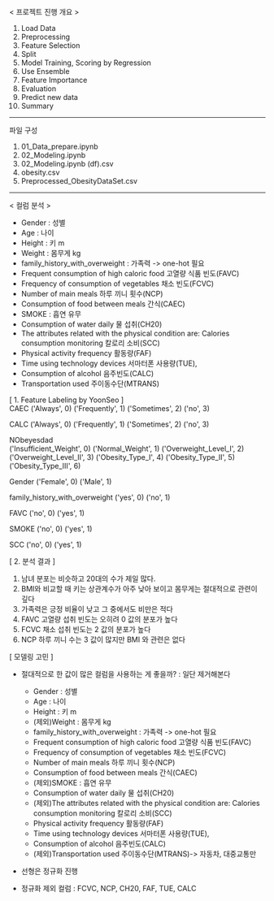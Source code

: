 < 프로젝트 진행 개요 >

1. Load Data
2. Preprocessing
3. Feature Selection
4. Split
5. Model Training, Scoring by Regression
6. Use Ensemble
7. Feature Importance
8. Evaluation
9. Predict new data
10. Summary

<hr>
파일 구성

1. 01_Data_prepare.ipynb
2. 02_Modeling.ipynb
3. 02_Modeling.ipynb (df).csv
4. obesity.csv
5. Preprocessed_ObesityDataSet.csv

<hr>

< 컬럼 분석 >

- Gender : 성별
- Age : 나이
- Height : 키 m
- Weight : 몸무게 kg
- family_history_with_overweight : 가족력 -> one-hot 필요
- Frequent consumption of high caloric food 고열량 식품 빈도(FAVC)
- Frequency of consumption of vegetables 채소 빈도(FCVC)
- Number of main meals 하루 끼니 횟수(NCP)
- Consumption of food between meals 간식(CAEC)
- SMOKE : 흡연 유무
- Consumption of water daily 물 섭취(CH20)
- The attributes related with the physical condition are: Calories consumption monitoring 칼로리 소비(SCC)
- Physical activity frequency 활동량(FAF)
- Time using technology devices 서마터폰 사용량(TUE),
- Consumption of alcohol 음주빈도(CALC)
- Transportation used 주이동수단(MTRANS)

[ 1. Feature Labeling by YoonSeo ]  
CAEC
('Always', 0) ('Frequently', 1) ('Sometimes', 2) ('no', 3)

CALC
('Always', 0) ('Frequently', 1) ('Sometimes', 2) ('no', 3)

NObeyesdad  
('Insufficient_Weight', 0) ('Normal_Weight', 1) ('Overweight_Level_I', 2)
('Overweight_Level_II', 3) ('Obesity_Type_I', 4) ('Obesity_Type_II', 5)
('Obesity_Type_III', 6)

Gender
('Female', 0) ('Male', 1)

family_history_with_overweight
('yes', 0) ('no', 1)

FAVC
('no', 0) ('yes', 1)

SMOKE
('no', 0) ('yes', 1)

SCC
('no', 0) ('yes', 1)

[ 2. 분석 결과 ]

1. 남녀 분포는 비슷하고 20대의 수가 제일 많다.
2. BMI와 비교할 때 키는 상관계수가 아주 낮아 보이고 몸무게는 절대적으로 관련이 깊다
3. 가족력은 긍정 비율이 낮고 그 중에서도 비만은 적다
4. FAVC 고열량 섭취 빈도는 오히려 0 값의 분포가 높다
5. FCVC 채소 섭취 빈도는 2 값의 분포가 높다
6. NCP 하루 끼니 수는 3 값이 많지만 BMI 와 관련은 없다

[ 모델링 고민 ]

- 절대적으로 한 값이 많은 컬럼을 사용하는 게 좋을까? : 일단 제거해본다

  - Gender : 성별
  - Age : 나이
  - Height : 키 m
  - (제외)Weight : 몸무게 kg
  - family_history_with_overweight : 가족력 -> one-hot 필요
  - Frequent consumption of high caloric food 고열량 식품 빈도(FAVC)
  - Frequency of consumption of vegetables 채소 빈도(FCVC)
  - Number of main meals 하루 끼니 횟수(NCP)
  - Consumption of food between meals 간식(CAEC)
  - (제외)SMOKE : 흡연 유무
  - Consumption of water daily 물 섭취(CH20)
  - (제외)The attributes related with the physical condition are: Calories consumption monitoring 칼로리 소비(SCC)
  - Physical activity frequency 활동량(FAF)
  - Time using technology devices 서마터폰 사용량(TUE),
  - Consumption of alcohol 음주빈도(CALC)
  - (제외)Transportation used 주이동수단(MTRANS)-> 자동차, 대중교통만

- 선형은 정규화 진행

- 정규화 제외 컬럼 : FCVC, NCP, CH20, FAF, TUE, CALC
